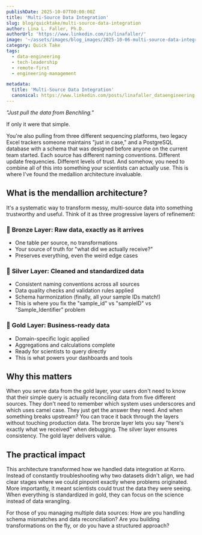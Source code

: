 ```yaml
---
publishDate: 2025-10-07T00:00:00Z
title: 'Multi-Source Data Integration'
slug: blog/quicktake/multi-source-data-integration
author: Lina L. Faller, Ph.D.
authorUrl: 'https://www.linkedin.com/in/linafaller/'
image: '~/assets/images/blog_images/2025-10-06-multi-source-data-integration.png'
category: Quick Take
tags:
  - data-engineering
  - tech-leadership
  - remote-first
  - engineering-management

metadata:
  title: 'Multi-Source Data Integration'
  canonical: https://www.linkedin.com/posts/linafaller_dataengineering-techleadership-remotefirst-activity-7379485426383785984-3b9l?utm_source=share&utm_medium=member_desktop&rcm=ACoAAATZB5MBqJ_1K5vjD4H8pzXOCeXJAzwKjQs
---
```


_"Just pull the data from Benchling."_

If only it were that simple.

You're also pulling from three different sequencing platforms, two legacy Excel trackers someone maintains "just in case," and a PostgreSQL database with a schema that was designed before anyone on the current team started.
Each source has different naming conventions. Different update frequencies. Different levels of trust. And somehow, you need to combine all of this into something your scientists can actually use.
This is where I've found the medallion architecture invaluable.

## **What is the mendallion architecture?**

It's a systematic way to transform messy, multi-source data into something trustworthy and useful. Think of it as three progressive layers of refinement:

### 🥉 **Bronze Layer**: Raw data, exactly as it arrives

- One table per source, no transformations
- Your source of truth for "what did we actually receive?"
- Preserves everything, even the weird edge cases

### 🥈 **Silver Layer**: Cleaned and standardized data

- Consistent naming conventions across all sources
- Data quality checks and validation rules applied
- Schema harmonization (finally, all your sample IDs match!)
- This is where you fix the "sample_id" vs "sampleID" vs "Sample_Identifier" problem

### 🥇 **Gold Layer**: Business-ready data

- Domain-specific logic applied
- Aggregations and calculations complete
- Ready for scientists to query directly
- This is what powers your dashboards and tools

## **Why this matters**

When you serve data from the gold layer, your users don't need to know that their simple query is actually reconciling data from five different sources. They don't need to remember which system uses underscores and which uses camel case. They just get the answer they need.
And when something breaks upstream? You can trace it back through the layers without touching production data.
The bronze layer lets you say "here's exactly what we received" when debugging. The silver layer ensures consistency. The gold layer delivers value.

## **The practical impact**

This architecture transformed how we handled data integration at Korro. Instead of constantly troubleshooting why two datasets didn't align, we had clear stages where we could pinpoint exactly where problems originated.
More importantly, it meant scientists could trust the data they were seeing. When everything is standardized in gold, they can focus on the science instead of data wrangling.

For those of you managing multiple data sources: How are you handling schema mismatches and data reconciliation? Are you building transformations on the fly, or do you have a structured approach?
